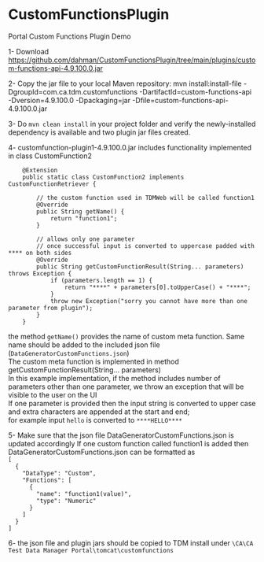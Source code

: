 # CustomFunctionsPlugin
Portal Custom Functions Plugin Demo

1- Download https://github.com/dahman/CustomFunctionsPlugin/tree/main/plugins/custom-functions-api-4.9.100.0.jar

2- Copy the jar file to your local Maven repository:
mvn install:install-file -DgroupId=com.ca.tdm.customfunctions -DartifactId=custom-functions-api -Dversion=4.9.100.0 -Dpackaging=jar -Dfile=custom-functions-api-4.9.100.0.jar

3- Do `mvn clean install` in your project folder and verify the newly-installed dependency is available and two plugin jar files created.

4- customfunction-plugin1-4.9.100.0.jar includes functionality implemented in class CustomFunction2

`    @Extension`  
`    public static class CustomFunction2 implements CustomFunctionRetriever {`  
  
`        // the custom function used in TDMWeb will be called function1`  
`        @Override`  
`        public String getName() {`  
`            return "function1";`  
`        }`  
  
`        // allows only one parameter`  
`        // once successful input is converted to uppercase padded with **** on both sides`  
`        @Override`  
`        public String getCustomFunctionResult(String... parameters) throws Exception {`  
`            if (parameters.length == 1) {`  
`                return "****" + parameters[0].toUpperCase() + "****";`  
`            }`  
`            throw new Exception("sorry you cannot have more than one parameter from plugin");`  
`        }`  
`    }`  
  
the method `getName()` provides the name of custom meta function. Same name should be added to the included json file (`DataGeneratorCustomFunctions.json`)  
The custom meta function is implemented in method getCustomFunctionResult(String... parameters)  
In this example implementation, if the method includes number of parameters other than one parameter, we throw an exception that will be visible to the user on the UI  
If one parameter is provided then the input string is converted to upper case and extra characters are appended at the start and end;   
for example input `hello` is converted to `****HELLO****`  
  
5- Make sure that the json file DataGeneratorCustomFunctions.json is updated accordingly
If one custom function called function1 is added then DataGeneratorCustomFunctions.json can be formatted as  
`[`  
`  {`  
`    "DataType": "Custom",`  
`    "Functions": [`  
`      {`  
`        "name": "function1(value)",`  
`        "type": "Numeric"`  
`      }`  
`    ]`  
`  }`  
`]`  

6- the json file and plugin jars should be copied to TDM install under `\CA\CA Test Data Manager Portal\tomcat\customfunctions`